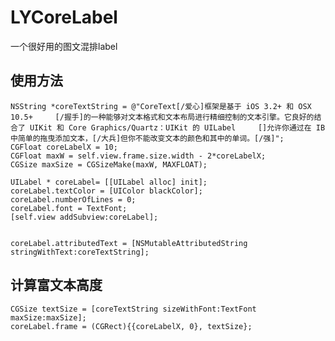 # LYCoreLabel
一个很好用的图文混排label
## 使用方法
    NSString *coreTextString = @"CoreText[/爱心]框架是基于 iOS 3.2+ 和 OSX 10.5+     [/握手]的一种能够对文本格式和文本布局进行精细控制的文本引擎。它良好的结合了 UIKit 和 Core Graphics/Quartz：UIKit 的 UILabel     []允许你通过在 IB 中简单的拖曳添加文本，[/大兵]但你不能改变文本的颜色和其中的单词。[/强]";
    CGFloat coreLabelX = 10;
    CGFloat maxW = self.view.frame.size.width - 2*coreLabelX;
    CGSize maxSize = CGSizeMake(maxW, MAXFLOAT);
    
    UILabel * coreLabel= [[UILabel alloc] init];
    coreLabel.textColor = [UIColor blackColor];
    coreLabel.numberOfLines = 0;
    coreLabel.font = TextFont;
    [self.view addSubview:coreLabel];
    
    
    coreLabel.attributedText = [NSMutableAttributedString stringWithText:coreTextString];
## 计算富文本高度
    CGSize textSize = [coreTextString sizeWithFont:TextFont maxSize:maxSize];
    coreLabel.frame = (CGRect){{coreLabelX, 0}, textSize};
